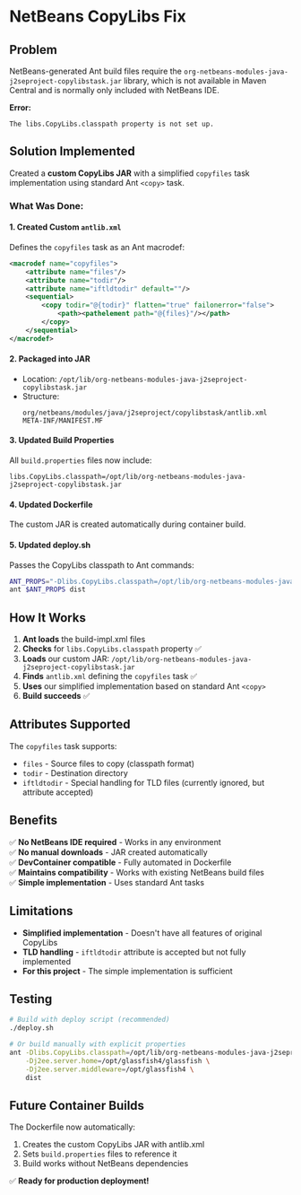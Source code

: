# NetBeans CopyLibs Fix

## Problem

NetBeans-generated Ant build files require the `org-netbeans-modules-java-j2seproject-copylibstask.jar` library, which is not available in Maven Central and is normally only included with NetBeans IDE.

**Error:**
```
The libs.CopyLibs.classpath property is not set up.
```

## Solution Implemented

Created a **custom CopyLibs JAR** with a simplified `copyfiles` task implementation using standard Ant `<copy>` task.

### What Was Done:

#### 1. Created Custom `antlib.xml`
Defines the `copyfiles` task as an Ant macrodef:
```xml
<macrodef name="copyfiles">
    <attribute name="files"/>
    <attribute name="todir"/>
    <attribute name="iftldtodir" default=""/>
    <sequential>
        <copy todir="@{todir}" flatten="true" failonerror="false">
            <path><pathelement path="@{files}"/></path>
        </copy>
    </sequential>
</macrodef>
```

#### 2. Packaged into JAR
- Location: `/opt/lib/org-netbeans-modules-java-j2seproject-copylibstask.jar`
- Structure:
  ```
  org/netbeans/modules/java/j2seproject/copylibstask/antlib.xml
  META-INF/MANIFEST.MF
  ```

#### 3. Updated Build Properties
All `build.properties` files now include:
```properties
libs.CopyLibs.classpath=/opt/lib/org-netbeans-modules-java-j2seproject-copylibstask.jar
```

#### 4. Updated Dockerfile
The custom JAR is created automatically during container build.

#### 5. Updated deploy.sh
Passes the CopyLibs classpath to Ant commands:
```bash
ANT_PROPS="-Dlibs.CopyLibs.classpath=/opt/lib/org-netbeans-modules-java-j2seproject-copylibstask.jar"
ant $ANT_PROPS dist
```

## How It Works

1. **Ant loads** the build-impl.xml files
2. **Checks** for `libs.CopyLibs.classpath` property ✅
3. **Loads** our custom JAR: `/opt/lib/org-netbeans-modules-java-j2seproject-copylibstask.jar`
4. **Finds** `antlib.xml` defining the `copyfiles` task ✅
5. **Uses** our simplified implementation based on standard Ant `<copy>`
6. **Build succeeds** ✅

## Attributes Supported

The `copyfiles` task supports:
- `files` - Source files to copy (classpath format)
- `todir` - Destination directory
- `iftldtodir` - Special handling for TLD files (currently ignored, but attribute accepted)

## Benefits

✅ **No NetBeans IDE required** - Works in any environment  
✅ **No manual downloads** - JAR created automatically  
✅ **DevContainer compatible** - Fully automated in Dockerfile  
✅ **Maintains compatibility** - Works with existing NetBeans build files  
✅ **Simple implementation** - Uses standard Ant tasks  

## Limitations

- **Simplified implementation** - Doesn't have all features of original CopyLibs
- **TLD handling** - `iftldtodir` attribute is accepted but not fully implemented
- **For this project** - The simple implementation is sufficient

## Testing

```bash
# Build with deploy script (recommended)
./deploy.sh

# Or build manually with explicit properties
ant -Dlibs.CopyLibs.classpath=/opt/lib/org-netbeans-modules-java-j2seproject-copylibstask.jar \
    -Dj2ee.server.home=/opt/glassfish4/glassfish \
    -Dj2ee.server.middleware=/opt/glassfish4 \
    dist
```

## Future Container Builds

The Dockerfile now automatically:
1. Creates the custom CopyLibs JAR with antlib.xml
2. Sets `build.properties` files to reference it
3. Build works without NetBeans dependencies

✅ **Ready for production deployment!**

